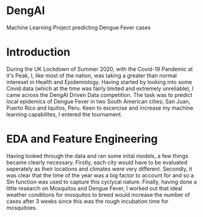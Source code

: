 # DengAI
Machine Learning Project predicting Dengue Fever cases

# Introduction
During the UK Lockdown of Summer 2020, with the Covid-19 Pandemic at it's Peak, I, like most of the nation, was taking a greater than normal intereset in Health and Epidemiology. Having started by looking into some Covid data (which at the time was fairly limited and extremely unreliable), I came across the DengAI Driven Data competition. The task was to predict local epidemics of Dengue Fever in two South American cities; San Juan, Puerto Rico and Iquitos, Peru. Keen to excercise and increase my machine learning capabilites, I entered the tournament.

# EDA and Feature Engineering
Having looked through the data and ran some inital models, a few things became clearly necessary. Firstly, each city would have to be evaluated seperately as their locations and climates were very different. Secondly, it was clear that the time of the year was a big factor to account for and so a Sin function was used to capture this cyclycal nature. Finally, having done a little research on Mosquitos and Dengue Fever, I worked out that ideal weather conditions for mosquitos to breed would increase the number of cases after 3 weeks since this was the rough incubation time for mosquitoes.

